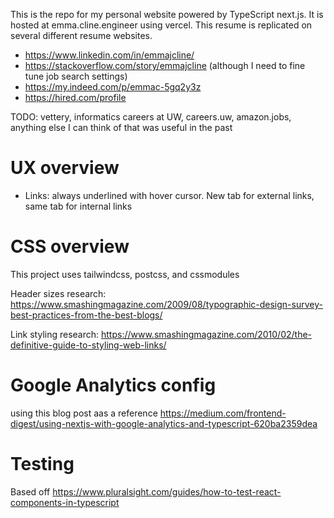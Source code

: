This is the repo for my personal website powered by TypeScript next.js. It is hosted at emma.cline.engineer using vercel. This resume is replicated on several different resume websites.

- https://www.linkedin.com/in/emmajcline/
- https://stackoverflow.com/story/emmajcline (although I need to fine tune job search settings)
- https://my.indeed.com/p/emmac-5gq2y3z
- https://hired.com/profile

TODO: vettery, informatics careers at UW, careers.uw, amazon.jobs, anything else I can think of that was useful in the past

# UX overview

- Links: always underlined with hover cursor. New tab for external links, same tab for internal links

# CSS overview

This project uses tailwindcss, postcss, and cssmodules

Header sizes research: https://www.smashingmagazine.com/2009/08/typographic-design-survey-best-practices-from-the-best-blogs/

Link styling research: https://www.smashingmagazine.com/2010/02/the-definitive-guide-to-styling-web-links/

# Google Analytics config

using this blog post aas a reference https://medium.com/frontend-digest/using-nextjs-with-google-analytics-and-typescript-620ba2359dea

# Testing

Based off https://www.pluralsight.com/guides/how-to-test-react-components-in-typescript
